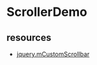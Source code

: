 # ScrollerDemo

## resources 

- [jquery.mCustomScrollbar](http://manos.malihu.gr/jquery-custom-content-scroller/)

##